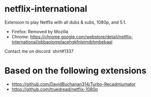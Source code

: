 # netflix-international
Extension to play Netflix with all dubs & subs, 1080p, and 5.1.

- Firefox: Removed by Mozilla
- Chrome: https://chrome.google.com/webstore/detail/netflix-international/pbbaoiomplacehgkfnlejmibhmbebaal

Contact me on discord: shirt#1337

# Based on the following extensions
- https://github.com/DavidBuchanan314/Turbo-Recadmiumator
- https://github.com/truedread/netflix-1080p
